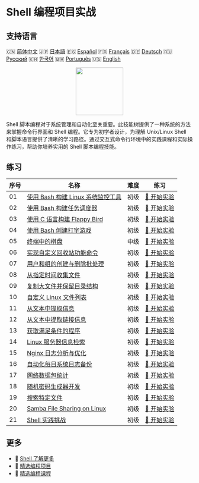 # Shell 编程项目实战

## 支持语言

🇨🇳 [简体中文](README_zh.md) 🇯🇵 [日本語](README_ja.md) 🇪🇸 [Español](README_es.md) 🇫🇷 [Français](README_fr.md) 🇩🇪 [Deutsch](README_de.md) 🇷🇺 [Русский](README_ru.md) 🇰🇷 [한국어](README_ko.md) 🇧🇷 [Português](README_pt.md) 🇺🇸 [English](README.md) 

<div align="center">
<img width="128px" src="https://file.labex.io/path/FaVTnI4iqZP0.png">
</div>

Shell 脚本编程对于系统管理和自动化至关重要。此技能树提供了一种系统的方法来掌握命令行界面和 Shell 编程。它专为初学者设计，为理解 Unix/Linux Shell 和脚本语言提供了清晰的学习路径。通过交互式命令行环境中的实践课程和实际操作练习，帮助你培养实用的 Shell 脚本编程技能。

## 练习

|   序号 | 名称                                                                                                             | 难度   | 练习                                                                                              |
|--------|------------------------------------------------------------------------------------------------------------------|--------|---------------------------------------------------------------------------------------------------|
|     01 | [使用 Bash 构建 Linux 系统监控工具](https://labex.io/zh/courses/project-build-a-linux-system-monitor-using-bash) | 初级   | [🚀 开始实验](https://labex.io/zh/courses/project-build-a-linux-system-monitor-using-bash)        |
|     02 | [使用 Bash 构建任务调度器](https://labex.io/zh/courses/project-build-a-task-scheduler-using-bash)                | 初级   | [🚀 开始实验](https://labex.io/zh/courses/project-build-a-task-scheduler-using-bash)              |
|     03 | [使用 C 语言构建 Flappy Bird](https://labex.io/zh/courses/project-building-flappy-bird-using-c)                  | 初级   | [🚀 开始实验](https://labex.io/zh/courses/project-building-flappy-bird-using-c)                   |
|     04 | [使用 Bash 创建打字游戏](https://labex.io/zh/courses/project-creating-a-typing-game-using-bash)                  | 初级   | [🚀 开始实验](https://labex.io/zh/courses/project-creating-a-typing-game-using-bash)              |
|     05 | [终端中的棋盘](https://labex.io/zh/courses/project-chess-board-in-terminal)                                      | 中级   | [🚀 开始实验](https://labex.io/zh/courses/project-chess-board-in-terminal)                        |
|     06 | [实现自定义回收站功能命令](https://labex.io/zh/courses/project-avoid-accidental-deletion)                        | 初级   | [🚀 开始实验](https://labex.io/zh/courses/project-avoid-accidental-deletion)                      |
|     07 | [用户和组的创建与删除批处理](https://labex.io/zh/courses/project-bulk-creation-and-deletion-of-users-and-groups) | 初级   | [🚀 开始实验](https://labex.io/zh/courses/project-bulk-creation-and-deletion-of-users-and-groups) |
|     08 | [从指定时间收集文件](https://labex.io/zh/courses/project-collect-files-from-specified-time)                      | 初级   | [🚀 开始实验](https://labex.io/zh/courses/project-collect-files-from-specified-time)              |
|     09 | [复制大文件并保留目录结构](https://labex.io/zh/courses/project-copy-specified-files)                             | 初级   | [🚀 开始实验](https://labex.io/zh/courses/project-copy-specified-files)                           |
|     10 | [自定义 Linux 文件列表](https://labex.io/zh/courses/project-directory-size)                                      | 初级   | [🚀 开始实验](https://labex.io/zh/courses/project-directory-size)                                 |
|     11 | [从文本中提取信息](https://labex.io/zh/courses/project-extracting-information-from-text)                         | 初级   | [🚀 开始实验](https://labex.io/zh/courses/project-extracting-information-from-text)               |
|     12 | [从文本中提取链接信息](https://labex.io/zh/courses/project-extracting-link-information-from-text)                | 初级   | [🚀 开始实验](https://labex.io/zh/courses/project-extracting-link-information-from-text)          |
|     13 | [获取满足条件的程序](https://labex.io/zh/courses/project-get-program-that-satisfies-the-condition)               | 初级   | [🚀 开始实验](https://labex.io/zh/courses/project-get-program-that-satisfies-the-condition)       |
|     14 | [Linux 服务器信息检索](https://labex.io/zh/courses/project-get-system-information)                               | 初级   | [🚀 开始实验](https://labex.io/zh/courses/project-get-system-information)                         |
|     15 | [Nginx 日志分析与优化](https://labex.io/zh/courses/project-log-analysis)                                         | 初级   | [🚀 开始实验](https://labex.io/zh/courses/project-log-analysis)                                   |
|     16 | [自动化每日系统日志备份](https://labex.io/zh/courses/project-log-backup)                                         | 初级   | [🚀 开始实验](https://labex.io/zh/courses/project-log-backup)                                     |
|     17 | [网络数据包统计](https://labex.io/zh/courses/project-network-data-packet-statistics)                             | 初级   | [🚀 开始实验](https://labex.io/zh/courses/project-network-data-packet-statistics)                 |
|     18 | [随机密码生成器开发](https://labex.io/zh/courses/project-password-generator)                                     | 初级   | [🚀 开始实验](https://labex.io/zh/courses/project-password-generator)                             |
|     19 | [搜索特定文件](https://labex.io/zh/courses/project-searching-for-specific-files)                                 | 初级   | [🚀 开始实验](https://labex.io/zh/courses/project-searching-for-specific-files)                   |
|     20 | [Samba File Sharing on Linux](https://labex.io/zh/courses/project-samba-file-sharing-on-linux)                   | 初级   | [🚀 开始实验](https://labex.io/zh/courses/project-samba-file-sharing-on-linux)                    |
|     21 | [Shell 实践挑战](https://labex.io/zh/courses/shell-practice-challenges)                                          | 初级   | [🚀 开始实验](https://labex.io/zh/courses/shell-practice-challenges)                              |

## 更多

- 🔗 [Shell 了解更多](https://labex.io/zh/skilltrees/shell)
- 🔗 [精选编程项目](https://github.com/labex-labs/awesome-programming-projects)
- 🔗 [精选编程课程](https://github.com/labex-labs/awesome-programming-courses)

